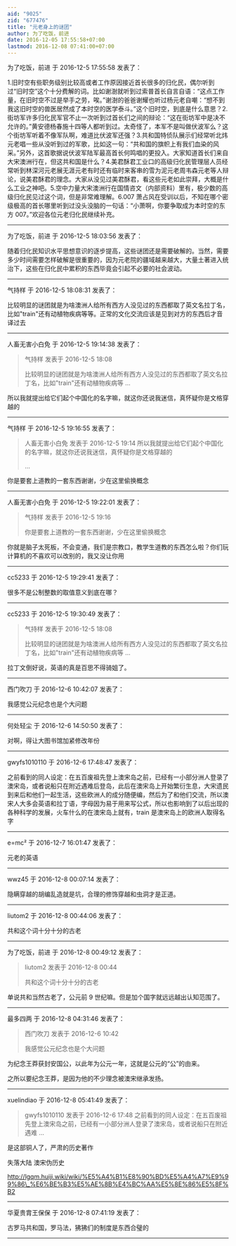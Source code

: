 ```yaml
---
aid: "9025"
zid: "677476"
title: "元老身上的谜团"
author: 为了吃饭，前进
date: 2016-12-05 17:55:58+07:00
lastmod: 2016-12-08 07:41:00+07:00
---
```


为了吃饭，前进 于 2016-12-5 17:55:58 发表了：

1.旧时空有些职务级别比较高或者工作原因接近首长很多的归化民，偶尔听到过“旧时空”这个十分费解的词。比如谢澍就听到过索普首长自言自语：“这点工作量，在旧时空不过是举手之劳，唉。”谢澍的爸爸谢耀也听过杨元老自嘲：“想不到我这旧时空的兽医居然成了本时空的医学泰斗。”这个旧时空，到底是什么意思？2.街坊军许多归化民军官不止一次听到过首长们之间的辩论：“这在街坊军中是决不允许的。”黄安德杨春施十四等人都听到过。太奇怪了，本军不是叫做伏波军么？这个街坊军听着不像军队啊，难道比伏波军还强？3.共和国特侦队展示们经常听北炜元老唱一些从没听到过的军歌，比如这一句：“共和国的旗帜上有我们血染的风采。”另外，这首歌据说伏波军陆军最高首长何鸣唱的更投入。大家知道首长们来自大宋澳洲行在，但这共和国是什么？4.美君酥君工业口的高级归化民管理层人员经常听到林深河元老展无涯元老有时还有临时来客串的雪为泥元老周韦森元老等人辩论，说美君酥君的理念。大家从没见过美君酥君，看这些元老如此崇拜，大概是什么工业之神吧。5.空中力量大宋澳洲行在国情咨文（内部资料）里有，极少数的高级归化民见过这个词，但是非常难理解。6.007 萧占风在受训以后，不知在哪个密级极高的首长哪里听到过没头没脑的一句话：“小萧啊，你要争取成为本时空的东方 007。”欢迎各位元老归化民继续补充。

---

为了吃饭，前进 于 2016-12-5 18:03:56 发表了：

随着归化民知识水平思想意识的逐步提高，这些谜团还是需要破解的。当然，需要多少时间需要怎样破解是很重要的，因为元老院的疆域越来越大，大量土著进入统治下，这些在归化民中累积的东西毕竟会引起不必要的社会波动。

---

气持样 于 2016-12-5 18:08:31 发表了：

比较明显的谜团就是为啥澳洲人给所有西方人没见过的东西都取了英文名拉丁名，比如"train"还有动植物疾病等等。正常的文化交流应该是见到对方的东西后才音译过去

---

人畜无害小白免 于 2016-12-5 19:14:38 发表了：

> 气持样 发表于 2016-12-5 18:08
>
> 比较明显的谜团就是为啥澳洲人给所有西方人没见过的东西都取了英文名拉丁名，比如"train"还有动植物疾病等 ...

所以我就提出给它们起个中国化的名字嘛，就这你还说我迷信，真怀疑你是文格穿越的

---

气持样 于 2016-12-5 19:16:55 发表了：

> 人畜无害小白免 发表于 2016-12-5 19:14 所以我就提出给它们起个中国化的名字嘛，就这你还说我迷信，真怀疑你是文格穿越的
>
> ...

你是要套上道教的一套东西谢谢，少在这里偷换概念

---

人畜无害小白免 于 2016-12-5 19:22:01 发表了：

> 气持样 发表于 2016-12-5 19:16
>
> 你是要套上道教的一套东西谢谢，少在这里偷换概念

你就是脑子太死板，不会变通，我们是宗教口，教学生道教的东西怎么啦？你们玩计算机的不喜欢可以改别的，我又没让你用

---

cc5233 于 2016-12-5 19:29:41 发表了：

很多不是公制整数的取值意义到底在哪？

---

cc5233 于 2016-12-5 19:30:49 发表了：

> 气持样 发表于 2016-12-5 18:08
>
> 比较明显的谜团就是为啥澳洲人给所有西方人没见过的东西都取了英文名拉丁名，比如&quot;train&quot;还有动植物疾病等 ...

拉丁文倒好说，英语的真是百思不得骑姐了。

---

西门吹刀 于 2016-12-6 10:42:07 发表了：

我感觉公元纪念也是个大问题

---

何处轻尘 于 2016-12-6 14:50:50 发表了：

对啊，得让大图书馆加紧修改年份

---

gwyfs1010110 于 2016-12-6 17:48:47 发表了：

之前看到的同人设定：在五百废祖先登上澳宋岛之前，已经有一小部分洲人登录了澳宋岛，或者说船只在附近遇难后登岛，此后在澳宋岛上开始繁衍生息，大宋遗民到来后和他们一起生活，这些欧洲人的成分随便编，然后为了和他们交流，所以澳宋人大多会英语和拉丁语，字母因为易于用来写公式，所以也影响到了以后出现的各种科学的发展，火车什么的在澳宋岛上就有，train 是澳宋岛上的欧洲人取得名字

---

e=mc² 于 2016-12-7 16:01:47 发表了：

元老的英语

---

wwz45 于 2016-12-8 00:07:14 发表了：

隐瞒穿越的胡编乱造就是坑，合理的修饰穿越和虫洞才是正道。

---

liutom2 于 2016-12-8 00:44:06 发表了：

共和这个词十分十分的古老

---

为了吃饭，前进 于 2016-12-8 00:49:12 发表了：

> liutom2 发表于 2016-12-8 00:44
>
> 共和这个词十分十分的古老

单说共和当然古老了，公元前 9 世纪嘛。但是加个国字就远远越出认知范围了。

---

最多四两 于 2016-12-8 04:31:46 发表了：

> 西门吹刀 发表于 2016-12-6 10:42
>
> 我感觉公元纪念也是个大问题

为纪念王莽获封安国公，以此年为公元一年，这就是公元的“公”的由来。

之所以要纪念王莽，是因为他的不少理念被澳宋继承发扬。

---

xuelindiao 于 2016-12-8 05:41:49 发表了：

> gwyfs1010110 发表于 2016-12-6 17:48 之前看到的同人设定：在五百废祖先登上澳宋岛之前，已经有一小部分洲人登录了澳宋岛，或者说船只在附近遇难 ...

是这部铜人了，严肃的历史著作

失落大陆 澳宋伪历史

http://lgqm.huiji.wiki/wiki/%E5%A4%B1%E8%90%BD%E5%A4%A7%E9%99%86\_%E6%BE%B3%E5%AE%8B%E4%BC%AA%E5%8E%86%E5%8F%B2

---

华夏贵胄王保保 于 2016-12-8 07:41:19 发表了：

古罗马共和国，罗马法，狒狒们的制度是东西合璧的

---
